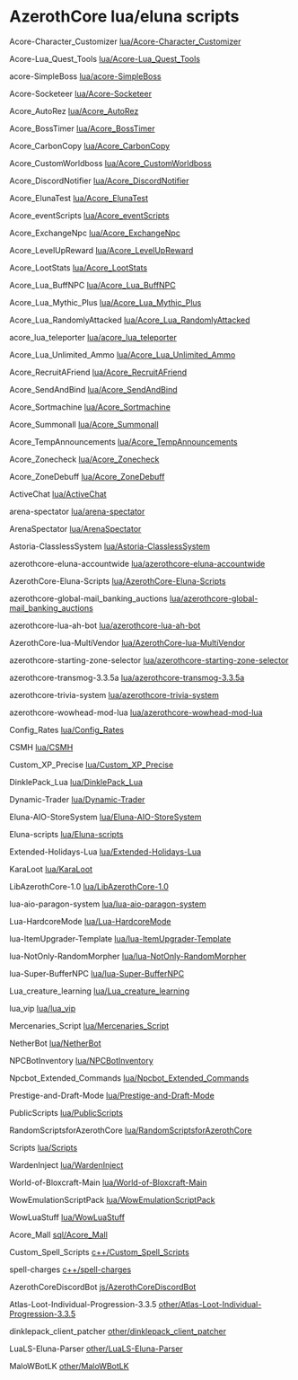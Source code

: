 # AzerothCore lua/eluna scripts



Acore-Character_Customizer [lua/Acore-Character_Customizer](lua/Acore-Character_Customizer)


Acore-Lua_Quest_Tools [lua/Acore-Lua_Quest_Tools](lua/Acore-Lua_Quest_Tools)


acore-SimpleBoss [lua/acore-SimpleBoss](lua/acore-SimpleBoss)


Acore-Socketeer [lua/Acore-Socketeer](lua/Acore-Socketeer)


Acore_AutoRez [lua/Acore_AutoRez](lua/Acore_AutoRez)


Acore_BossTimer [lua/Acore_BossTimer](lua/Acore_BossTimer)


Acore_CarbonCopy [lua/Acore_CarbonCopy](lua/Acore_CarbonCopy)


Acore_CustomWorldboss [lua/Acore_CustomWorldboss](lua/Acore_CustomWorldboss)


Acore_DiscordNotifier [lua/Acore_DiscordNotifier](lua/Acore_DiscordNotifier)


Acore_ElunaTest [lua/Acore_ElunaTest](lua/Acore_ElunaTest)


Acore_eventScripts [lua/Acore_eventScripts](lua/Acore_eventScripts)


Acore_ExchangeNpc [lua/Acore_ExchangeNpc](lua/Acore_ExchangeNpc)


Acore_LevelUpReward [lua/Acore_LevelUpReward](lua/Acore_LevelUpReward)


Acore_LootStats [lua/Acore_LootStats](lua/Acore_LootStats)


Acore_Lua_BuffNPC [lua/Acore_Lua_BuffNPC](lua/Acore_Lua_BuffNPC)


Acore_Lua_Mythic_Plus [lua/Acore_Lua_Mythic_Plus](lua/Acore_Lua_Mythic_Plus)


Acore_Lua_RandomlyAttacked [lua/Acore_Lua_RandomlyAttacked](lua/Acore_Lua_RandomlyAttacked)


acore_lua_teleporter [lua/acore_lua_teleporter](lua/acore_lua_teleporter)


Acore_Lua_Unlimited_Ammo [lua/Acore_Lua_Unlimited_Ammo](lua/Acore_Lua_Unlimited_Ammo)


Acore_RecruitAFriend [lua/Acore_RecruitAFriend](lua/Acore_RecruitAFriend)


Acore_SendAndBind [lua/Acore_SendAndBind](lua/Acore_SendAndBind)


Acore_Sortmachine [lua/Acore_Sortmachine](lua/Acore_Sortmachine)


Acore_Summonall [lua/Acore_Summonall](lua/Acore_Summonall)


Acore_TempAnnouncements [lua/Acore_TempAnnouncements](lua/Acore_TempAnnouncements)


Acore_Zonecheck [lua/Acore_Zonecheck](lua/Acore_Zonecheck)


Acore_ZoneDebuff [lua/Acore_ZoneDebuff](lua/Acore_ZoneDebuff)


ActiveChat [lua/ActiveChat](lua/ActiveChat)


arena-spectator [lua/arena-spectator](lua/arena-spectator)


ArenaSpectator [lua/ArenaSpectator](lua/ArenaSpectator)


Astoria-ClasslessSystem [lua/Astoria-ClasslessSystem](lua/Astoria-ClasslessSystem)


azerothcore-eluna-accountwide [lua/azerothcore-eluna-accountwide](lua/azerothcore-eluna-accountwide)


AzerothCore-Eluna-Scripts [lua/AzerothCore-Eluna-Scripts](lua/AzerothCore-Eluna-Scripts)


azerothcore-global-mail_banking_auctions [lua/azerothcore-global-mail_banking_auctions](lua/azerothcore-global-mail_banking_auctions)


azerothcore-lua-ah-bot [lua/azerothcore-lua-ah-bot](lua/azerothcore-lua-ah-bot)


AzerothCore-lua-MultiVendor [lua/AzerothCore-lua-MultiVendor](lua/AzerothCore-lua-MultiVendor)


azerothcore-starting-zone-selector [lua/azerothcore-starting-zone-selector](lua/azerothcore-starting-zone-selector)


azerothcore-transmog-3.3.5a [lua/azerothcore-transmog-3.3.5a](lua/azerothcore-transmog-3.3.5a)


azerothcore-trivia-system [lua/azerothcore-trivia-system](lua/azerothcore-trivia-system)


azerothcore-wowhead-mod-lua [lua/azerothcore-wowhead-mod-lua](lua/azerothcore-wowhead-mod-lua)


Config_Rates [lua/Config_Rates](lua/Config_Rates)


CSMH [lua/CSMH](lua/CSMH)


Custom_XP_Precise [lua/Custom_XP_Precise](lua/Custom_XP_Precise)


DinklePack_Lua [lua/DinklePack_Lua](lua/DinklePack_Lua)


Dynamic-Trader [lua/Dynamic-Trader](lua/Dynamic-Trader)


Eluna-AIO-StoreSystem [lua/Eluna-AIO-StoreSystem](lua/Eluna-AIO-StoreSystem)


Eluna-scripts [lua/Eluna-scripts](lua/Eluna-scripts)


Extended-Holidays-Lua [lua/Extended-Holidays-Lua](lua/Extended-Holidays-Lua)


KaraLoot [lua/KaraLoot](lua/KaraLoot)


LibAzerothCore-1.0 [lua/LibAzerothCore-1.0](lua/LibAzerothCore-1.0)


lua-aio-paragon-system [lua/lua-aio-paragon-system](lua/lua-aio-paragon-system)


Lua-HardcoreMode [lua/Lua-HardcoreMode](lua/Lua-HardcoreMode)


lua-ItemUpgrader-Template [lua/lua-ItemUpgrader-Template](lua/lua-ItemUpgrader-Template)


lua-NotOnly-RandomMorpher [lua/lua-NotOnly-RandomMorpher](lua/lua-NotOnly-RandomMorpher)


lua-Super-BufferNPC [lua/lua-Super-BufferNPC](lua/lua-Super-BufferNPC)


Lua_creature_learning [lua/Lua_creature_learning](lua/Lua_creature_learning)


lua_vip [lua/lua_vip](lua/lua_vip)


Mercenaries_Script [lua/Mercenaries_Script](lua/Mercenaries_Script)


NetherBot [lua/NetherBot](lua/NetherBot)


NPCBotInventory [lua/NPCBotInventory](lua/NPCBotInventory)


Npcbot_Extended_Commands [lua/Npcbot_Extended_Commands](lua/Npcbot_Extended_Commands)


Prestige-and-Draft-Mode [lua/Prestige-and-Draft-Mode](lua/Prestige-and-Draft-Mode)


PublicScripts [lua/PublicScripts](lua/PublicScripts)


RandomScriptsforAzerothCore [lua/RandomScriptsforAzerothCore](lua/RandomScriptsforAzerothCore)


Scripts [lua/Scripts](lua/Scripts)


WardenInject [lua/WardenInject](lua/WardenInject)


World-of-Bloxcraft-Main [lua/World-of-Bloxcraft-Main](lua/World-of-Bloxcraft-Main)


WowEmulationScriptPack [lua/WowEmulationScriptPack](lua/WowEmulationScriptPack)


WowLuaStuff [lua/WowLuaStuff](lua/WowLuaStuff)


Acore_Mall [sql/Acore_Mall](sql/Acore_Mall)


Custom_Spell_Scripts [c++/Custom_Spell_Scripts](c++/Custom_Spell_Scripts)


spell-charges [c++/spell-charges](c++/spell-charges)


AzerothCoreDiscordBot [js/AzerothCoreDiscordBot](js/AzerothCoreDiscordBot)


Atlas-Loot-Individual-Progression-3.3.5 [other/Atlas-Loot-Individual-Progression-3.3.5](other/Atlas-Loot-Individual-Progression-3.3.5)


dinklepack_client_patcher [other/dinklepack_client_patcher](other/dinklepack_client_patcher)


LuaLS-Eluna-Parser [other/LuaLS-Eluna-Parser](other/LuaLS-Eluna-Parser)


MaloWBotLK [other/MaloWBotLK](other/MaloWBotLK)


